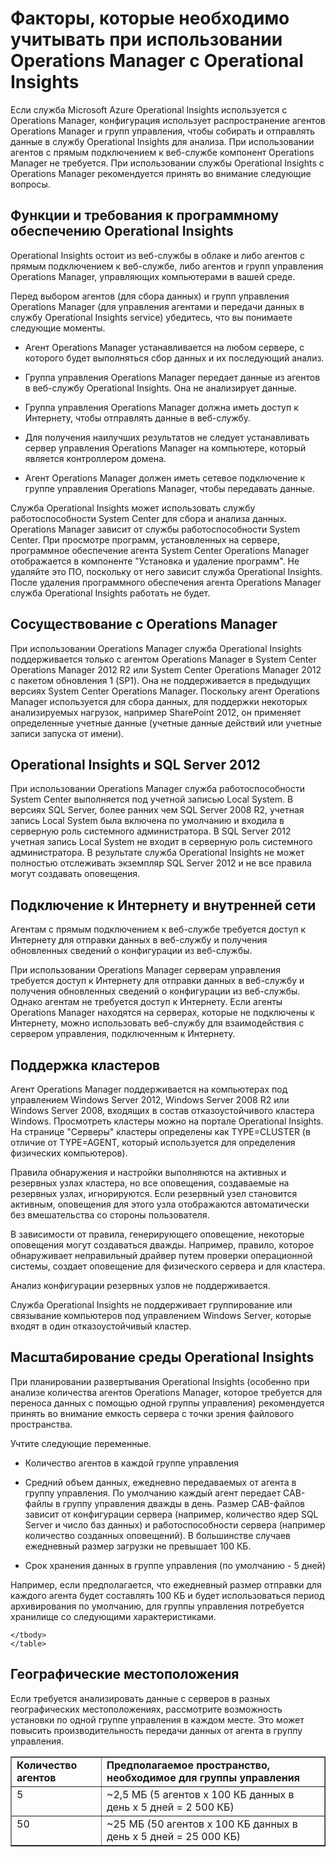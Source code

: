 ﻿<properties 
   pageTitle="Факторы, которые необходимо учитывать при использовании Operations Manager с Operational Insights"
   description="Если служба Microsoft Azure Operational Insights используется с Operations Manager, конфигурация использует распространение агентов Operations Manager и групп управления, чтобы собирать и отправлять данные в службу Operational Insights для анализа."
   services="operational-insights"
   documentationCenter=""
   authors="bandersmsft"
   manager="jwhit"
   editor="tysonn" />
<tags 
   ms.service="operational-insights"
   ms.devlang="na"
   ms.topic="article"
   ms.tgt_pltfrm="na"
   ms.workload="na"
   ms.date="03/20/2015"
   ms.author="banders" />

# Факторы, которые необходимо учитывать при использовании Operations Manager с Operational Insights

Если служба Microsoft Azure Operational Insights используется с Operations Manager, конфигурация использует распространение агентов Operations Manager и групп управления, чтобы собирать и отправлять данные в службу Operational Insights для анализа. При использовании агентов с прямым подключением к веб-службе компонент Operations Manager не требуется. При использовании службы Operational Insights с Operations Manager рекомендуется принять во внимание следующие вопросы.

## Функции и требования к программному обеспечению Operational Insights

Operational Insights остоит из веб-службы в облаке и либо агентов с прямым подключением к веб-службе, либо агентов и групп управления Operations Manager, управляющих компьютерами в вашей среде.

Перед выбором агентов (для сбора данных) и групп управления Operations Manager (для управления агентами и передачи данных в службу Operational Insights service) убедитесь, что вы понимаете следующие моменты.

- Агент Operations Manager устанавливается на любом сервере, с которого будет выполняться сбор данных и их последующий анализ.

- Группа управления Operations Manager передает данные из агентов в веб-службу Operational Insights. Она не анализирует данные.

- Группа управления Operations Manager должна иметь доступ к Интернету, чтобы отправлять данные в веб-службу.

- Для получения наилучших результатов не следует устанавливать сервер управления Operations Manager на компьютере, который является контроллером домена.

- Агент Operations Manager должен иметь сетевое подключение к группе управления Operations Manager, чтобы передавать данные.

Служба Operational Insights может использовать службу работоспособности System Center для сбора и анализа данных. Operations Manager зависит от службы работоспособности System Center. При просмотре программ, установленных на сервере, программное обеспечение агента System Center Operations Manager отображается в компоненте "Установка и удаление программ". Не удаляйте это ПО, поскольку от него зависит служба Operational Insights. После удаления программного обеспечения агента Operations Manager служба Operational Insights работать не будет.

## Сосуществование с Operations Manager

При использовании Operations Manager служба Operational Insights поддерживается только с агентом Operations Manager в System Center Operations Manager 2012 R2 или System Center Operations Manager 2012 с пакетом обновления 1 (SP1). Она не поддерживается в предыдущих версиях System Center Operations Manager. Поскольку агент Operations Manager используется для сбора данных, для поддержки некоторых анализируемых нагрузок, например SharePoint 2012, он применяет определенные учетные данные (учетные данные действий или учетные записи запуска от имени).

## Operational Insights и SQL Server 2012

При использовании Operations Manager служба работоспособности System Center выполняется под учетной записью Local System. В версиях SQL Server, более ранних чем SQL Server 2008 R2, учетная запись Local System была включена по умолчанию и входила в серверную роль системного администратора. В SQL Server 2012 учетная запись Local System не входит в серверную роль системного администратора. В результате служба Operational Insights не может полностью отслеживать экземпляр SQL Server 2012 и не все правила могут создавать оповещения.

## Подключение к Интернету и внутренней сети

Агентам с прямым подключением к веб-службе требуется доступ к Интернету для отправки данных в веб-службу и получения обновленных сведений о конфигурации из веб-службы.

При использовании Operations Manager серверам управления требуется доступ к Интернету для отправки данных в веб-службу и получения обновленных сведений о конфигурации из веб-службы. Однако агентам не требуется доступ к Интернету. Если агенты Operations Manager находятся на серверах, которые не подключены к Интернету, можно использовать веб-службу для взаимодействия с сервером управления, подключенным к Интернету.

## Поддержка кластеров

Агент Operations Manager поддерживается на компьютерах под управлением Windows Server 2012, Windows Server 2008 R2 или Windows Server 2008, входящих в состав отказоустойчивого кластера Windows. Просмотреть кластеры можно на портале Operational Insights. На странице "Серверы" кластеры определены как TYPE=CLUSTER (в отличие от TYPE=AGENT, который используется для определения физических компьютеров).

Правила обнаружения и настройки выполняются на активных и резервных узлах кластера, но все оповещения, создаваемые на резервных узлах, игнорируются. Если резервный узел становится активным, оповещения для этого узла отображаются автоматически без вмешательства со стороны пользователя.

В зависимости от правила, генерирующего оповещение, некоторые оповещения могут создаваться дважды. Например, правило, которое обнаруживает неправильный драйвер путем проверки операционной системы, создает оповещение для физического сервера и для кластера.

Анализ конфигурации резервных узлов не поддерживается.

Служба Operational Insights не поддерживает группирование или связывание компьютеров под управлением Windows Server, которые входят в один отказоустойчивый кластер.

## Масштабирование среды Operational Insights

При планировании развертывания Operational Insights (особенно при анализе количества агентов Operations Manager, которое требуется для переноса данных с помощью одной группы управления) рекомендуется принять во внимание емкость сервера с точки зрения файлового пространства.

Учтите следующие переменные.

- Количество агентов в каждой группе управления

- Средний объем данных, ежедневно передаваемых от агента в группу управления. По умолчанию каждый агент передает CAB-файлы в группу управления дважды в день. Размер CAB-файлов зависит от конфигурации сервера (например, количество ядер SQL Server и число баз данных) и работоспособности сервера (например количество созданных оповещений). В большинстве случаев ежедневный размер загрузки не превышает 100 КБ.

- Срок хранения данных в группе управления (по умолчанию - 5 дней)

Например, если предполагается, что ежедневный размер отправки для каждого агента будет составлять 100 КБ и будет использоваться период архивирования по умолчанию, для группы управления потребуется хранилище со следующими характеристиками.

<table border="1" cellspacing="4" cellpadding="4">
    <tbody>
    <tr align="left" valign="top">
		<td><b>Количество агентов</b></td>
		<td><b>Предполагаемое пространство, необходимое для группы управления</b></td>
    </tr>
    <tr align="left" valign="top">
		<td>5</td>
		<td>~2,5 МБ (5 агентов x 100 КБ данных в день x 5 дней = 2 500 КБ)</td>
    </tr>
    <tr align="left" valign="top">
		<td>50</td>
		<td>~25 МБ (50 агентов x 100 КБ данных в день x 5 дней = 25 000 КБ)</td>
    </tr>

    </tbody>
    </table>

## Географические местоположения

Если требуется анализировать данные с серверов в разных географических местоположениях, рассмотрите возможность установки по одной группе управления в каждом месте. Это может повысить производительность передачи данных от агента в группу управления.


<!--HONumber=52-->